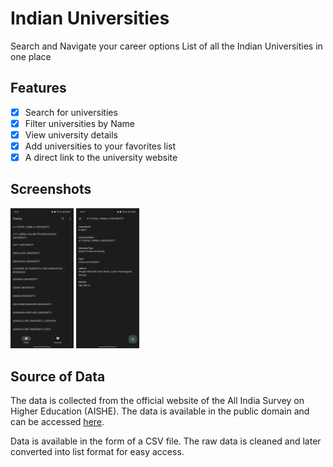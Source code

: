 # Indian Universities
Search and Navigate your career options
List of all the Indian Universities in one place

## Features
- [x] Search for universities
- [x] Filter universities by Name
- [x] View university details
- [x] Add universities to your favorites list
- [x] A direct link to the university website

## Screenshots
<div>
    <img style="width: 20%" src="screenshot/1.jpg" alt="Indian Universities" style="float: left; margin-right: 10px;">
    <img style="width: 20%" src="screenshot/2.jpg" alt="Indian Universities" style="float: left; margin-left: 10px;">
</div>

## Source of Data
The data is collected from the official website of the All India Survey on Higher Education (AISHE). The data is available in the public domain and can be accessed [here](https://dashboard.aishe.gov.in/hedirectory/#/institutionDirectory/universityDetails/U/ALL).

Data is available in the form of a CSV file. The raw data is cleaned and later converted into list format for easy access.
